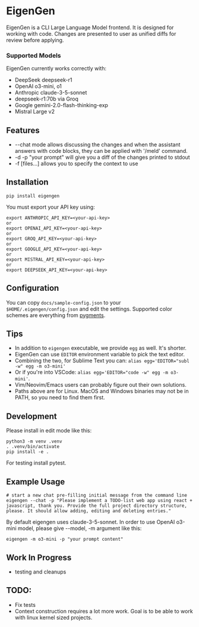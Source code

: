 EigenGen
========

EigenGen is a CLI Large Language Model frontend. It is designed for working with code.
Changes are presented to user as unified diffs for review before applying.

### Supported Models
EigenGen currently works correctly with:
  - DeepSeek deepseek-r1
  - OpenAI o3-mini, o1
  - Anthropic claude-3-5-sonnet
  - deepseek-r1:70b via Groq
  - Google gemini-2.0-flash-thinking-exp
  - Mistral Large v2

## Features

  - --chat mode allows discussing the changes and when the assistant answers with code blocks,
    they can be applied with '/meld' command.
  - -d -p "your prompt" will give you a diff of the changes printed to stdout
  - -f [files...] allows you to specify the context to use



## Installation
```
pip install eigengen
```

You must export your API key using:
```
export ANTHROPIC_API_KEY=<your-api-key>
or
export OPENAI_API_KEY=<your-api-key>
or
export GROQ_API_KEY=<your-api-key>
or
export GOOGLE_API_KEY=<your-api-key>
or
export MISTRAL_API_KEY=<your-api-key>
or
export DEEPSEEK_API_KEY=<your-api-key>
```

## Configuration

You can copy `docs/sample-config.json` to your `$HOME/.eigengen/config.json` and edit the settings.
Supported color schemes are everything from [pygments](https://pygments.org/styles/).

## Tips

  - In addition to `eigengen` executable, we provide `egg` as well. It's shorter.
  - EigenGen can use `EDITOR` environment variable to pick the text editor.
  - Combining the two, for Sublime Text you can: `alias egg='EDITOR="subl -w" egg -m o3-mini'`
  - Or if you're into VSCode: `alias egg='EDITOR="code -w" egg -m o3-mini'`.
  - Vim/Neovim/Emacs users can probably figure out their own solutions.
  - Paths above are for Linux. MacOS and Windows binaries may not be in PATH, so you need to find them first.

## Development

Please install in edit mode like this:
```
python3 -m venv .venv
. .venv/bin/activate
pip install -e .
```

For testing install pytest.


## Example Usage

```
# start a new chat pre-filling initial message from the command line
eigengen --chat -p "Please implement a TODO-list web app using react + javascript, thank you. Provide the full project directory structure, please. It should allow adding, editing and deleting entries."
```

By default eigengen uses claude-3-5-sonnet. In order to use OpenAI o3-mini model, please give --model, -m argument
like this:
```
eigengen -m o3-mini -p "your prompt content"
```

## Work In Progress
  - testing and cleanups

## TODO:
  - Fix tests
  - Context construction requires a lot more work. Goal is to be able to work with linux kernel sized projects.
